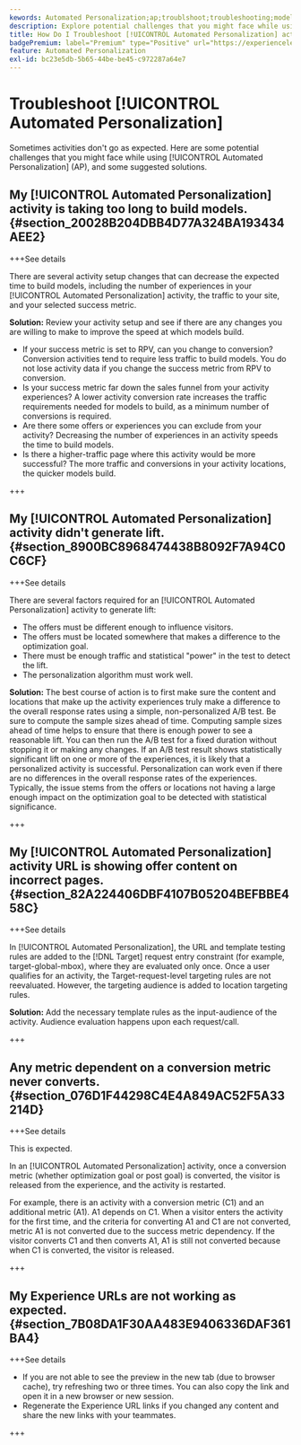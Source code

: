 ```yaml
---
kewords: Automated Personalization;ap;troublshoot;troubleshooting;model;lift
description: Explore potential challenges that you might face while using [!UICONTROL Automated Personalization] (AP) activities in Adobe Target, along with suggested solutions.
title: How Do I Troubleshoot [!UICONTROL Automated Personalization] activities?
badgePremium: label="Premium" type="Positive" url="https://experienceleague.adobe.com/docs/target/using/introduction/intro.html?lang=en#premium newtab=true" tooltip="See what's included in Target Premium."
feature: Automated Personalization
exl-id: bc23e5db-5b65-44be-be45-c972287a64e7
---
```

# Troubleshoot [!UICONTROL Automated Personalization]

Sometimes activities don't go as expected. Here are some potential challenges that you might face while using [!UICONTROL Automated Personalization] (AP), and some suggested solutions.

## My [!UICONTROL Automated Personalization] activity is taking too long to build models. {#section_20028B204DBB4D77A324BA193434AEE2}

+++See details

There are several activity setup changes that can decrease the expected time to build models, including the number of experiences in your [!UICONTROL Automated Personalization] activity, the traffic to your site, and your selected success metric.

**Solution:** Review your activity setup and see if there are any changes you are willing to make to improve the speed at which models build.

* If your success metric is set to RPV, can you change to conversion? Conversion activities tend to require less traffic to build models. You do not lose activity data if you change the success metric from RPV to conversion. 
* Is your success metric far down the sales funnel from your activity experiences? A lower activity conversion rate increases the traffic requirements needed for models to build, as a minimum number of conversions is required. 
* Are there some offers or experiences you can exclude from your activity? Decreasing the number of experiences in an activity speeds the time to build models. 
* Is there a higher-traffic page where this activity would be more successful? The more traffic and conversions in your activity locations, the quicker models build.

+++

## My [!UICONTROL Automated Personalization] activity didn't generate lift. {#section_8900BC8968474438B8092F7A94C0C6CF}

+++See details

There are several factors required for an [!UICONTROL Automated Personalization] activity to generate lift:

* The offers must be different enough to influence visitors. 
* The offers must be located somewhere that makes a difference to the optimization goal. 
* There must be enough traffic and statistical "power" in the test to detect the lift. 
* The personalization algorithm must work well.

**Solution:** The best course of action is to first make sure the content and locations that make up the activity experiences truly make a difference to the overall response rates using a simple, non-personalized A/B test. Be sure to compute the sample sizes ahead of time. Computing sample sizes ahead of time helps to ensure that there is enough power to see a reasonable lift. You can then run the A/B test for a fixed duration without stopping it or making any changes. If an A/B test result shows statistically significant lift on one or more of the experiences, it is likely that a personalized activity is successful. Personalization can work even if there are no differences in the overall response rates of the experiences. Typically, the issue stems from the offers or locations not having a large enough impact on the optimization goal to be detected with statistical significance.

+++

## My [!UICONTROL Automated Personalization] activity URL is showing offer content on incorrect pages. {#section_82A224406DBF4107B05204BEFBBE458C}

+++See details

In [!UICONTROL Automated Personalization], the URL and template testing rules are added to the [!DNL Target] request entry constraint (for example, target-global-mbox), where they are evaluated only once. Once a user qualifies for an activity, the Target-request-level targeting rules are not reevaluated. However, the targeting audience is added to location targeting rules.

**Solution:** Add the necessary template rules as the input-audience of the activity. Audience evaluation happens upon each request/call.

+++

## Any metric dependent on a conversion metric never converts. {#section_076D1F44298C4E4A849AC52F5A33214D}

+++See details

This is expected.

In an [!UICONTROL Automated Personalization] activity, once a conversion metric (whether optimization goal or post goal) is converted, the visitor is released from the experience, and the activity is restarted.

For example, there is an activity with a conversion metric (C1) and an additional metric (A1). A1 depends on C1. When a visitor enters the activity for the first time, and the criteria for converting A1 and C1 are not converted, metric A1 is not converted due to the success metric dependency. If the visitor converts C1 and then converts A1, A1 is still not converted because when C1 is converted, the visitor is released.

+++

## My Experience URLs are not working as expected. {#section_7B08DA1F30AA483E9406336DAF361BA4}

+++See details

* If you are not able to see the preview in the new tab (due to browser cache), try refreshing two or three times. You can also copy the link and open it in a new browser or new session. 
* Regenerate the Experience URL links if you changed any content and share the new links with your teammates.

+++
